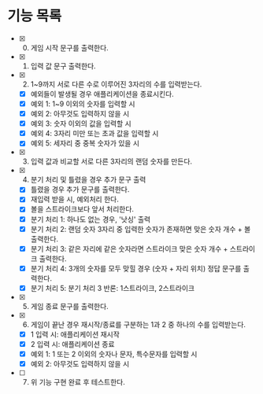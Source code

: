 # 기능 목록

- [x] 0. 게임 시작 문구를 출력한다.
- [x] 1. 입력 값 문구 출력한다.
- [x] 2. 1~9까지 서로 다른 수로 이루어진 3자리의 수를 입력받는다.
  - [x] 예외들이 발생될 경우 애플리케이션을 종료시킨다.
  - [x] 예외 1: 1~9 이외의 숫자를 입력할 시
  - [x] 예외 2: 아무것도 입력하지 않을 시
  - [x] 예외 3: 숫자 이외의 값을 입력할 시
  - [x] 예외 4: 3자리 미만 또는 초과 값을 입력할 시
  - [x] 예외 5: 세자리 중 중복 숫자가 있을 시
- [x] 3. 입력 값과 비교할 서로 다른 3자리의 랜덤 숫자를 만든다.
- [x] 4. 분기 처리 및 틀렸을 경우 추가 문구 출력
  - [x] 틀렸을 경우 추가 문구를 출력한다.
  - [x] 재입력 받을 시, 예외처리 한다.
  - [x] 볼을 스트라이크보다 앞서 처리한다.
  - [x] 분기 처리 1: 하나도 없는 경우, '낫싱' 출력
  - [x] 분기 처리 2: 랜덤 숫자 3자리 중 입력한 숫자가 존재하면 맞은 숫자 개수 + 볼 출력한다.
  - [x] 분기 처리 3: 같은 자리에 같은 숫자라면 스트라이크 맞은 숫자 개수 + 스트라이크 출력한다.
  - [x] 분기 처리 4: 3개의 숫자를 모두 맞힐 경우 (숫자 + 자리 위치) 정답 문구를 출력한다.
  - [x] 분기 처리 5: 분기 처리 3 반론: 1스트라이크, 2스트라이크
- [x] 5. 게임 종료 문구를 출력한다.
- [x] 6. 게임이 끝난 경우 재시작/종료를 구분하는 1과 2 중 하나의 수를 입력받는다.
  - [x] 1 입력 시: 애플리케이션 재시작
  - [x] 2 입력 시: 애플리케이션 종료
  - [x] 예외 1: 1 또는 2 이외의 숫자나 문자, 특수문자를 입력할 시
  - [x] 예외 2: 아무것도 입력하지 않을 시
- [ ] 7. 위 기능 구현 완료 후 테스트한다.

